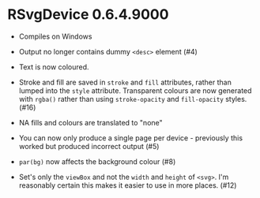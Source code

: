# RSvgDevice 0.6.4.9000

* Compiles on Windows

* Output no longer contains dummy `<desc>` element (#4)

* Text is now coloured.

* Stroke and fill are saved in `stroke` and `fill` attributes, rather than
  lumped into the `style` attribute. Transparent colours are now generated with
  `rgba()` rather than using `stroke-opacity` and `fill-opacity` styles. (#16)

* NA fills and colours are translated to "none"

* You can now only produce a single page per device - previously this worked
  but produced incorrect output (#5)

* `par(bg)` now affects the background colour (#8)

* Set's only the `viewBox` and not the `width` and `height` of `<svg>`.
  I'm reasonably certain this makes it easier to use in more places. (#12)
